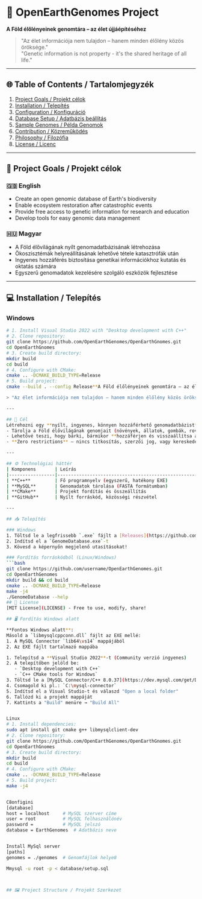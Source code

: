 # 🌱 OpenEarthGenomes Project  
**A Föld élőlényeinek genomtára – az élet újjáépítéséhez**  

> "Az élet információja nem tulajdon – hanem minden élőlény közös öröksége."  
> "Genetic information is not property - it's the shared heritage of all life."  

---

## 🌐 Table of Contents / Tartalomjegyzék
1. [Project Goals / Projekt célok](#-project-goals--projekt-célok)
2. [Installation / Telepítés](#-installation--telepítés)
3. [Configuration / Konfiguráció](#%EF%B8%8F-configuration--konfiguráció)
4. [Database Setup / Adatbázis beállítás](#-database-setup--adatbázis-beállítás)
5. [Sample Genomes / Példa Genomok](#-sample-genomes--példa-genomok)
6. [Contribution / Közreműködés](#-contribution--közreműködés)
7. [Philosophy / Filozófia](#-philosophy--filozófia)
8. [License / Licenc](#-license--licenc)

---

## 🎯 Project Goals / Projekt célok
### 🇬🇧 English
- Create an open genomic database of Earth's biodiversity
- Enable ecosystem restoration after catastrophic events
- Provide free access to genetic information for research and education
- Develop tools for easy genomic data management

### 🇭🇺 Magyar
- A Föld élővilágának nyílt genomadatbázisának létrehozása
- Ökoszisztémák helyreállításának lehetővé tétele katasztrófák után
- Ingyenes hozzáférés biztosítása genetikai információkhoz kutatás és oktatás számára
- Egyszerű genomadatok kezelésére szolgáló eszközök fejlesztése

---

## 💻 Installation / Telepítés
### Windows
```bash
# 1. Install Visual Studio 2022 with "Desktop development with C++"
# 2. Clone repository:
git clone https://github.com/OpenEarthGenomes/OpenEarthGnomes.git
cd OpenEarthGnomes
# 3. Create build directory:
mkdir build
cd build
# 4. Configure with CMake:
cmake .. -DCMAKE_BUILD_TYPE=Release
# 5. Build project:
cmake --build . --config Release**A Föld élőlényeinek genomtára – az élet újjáépítéséhez atomkatasztrófa után**  

> "Az élet információja nem tulajdon – hanem minden élőlény közös öröksége."  

---

## 🚀 Cél
Létrehozni egy **nyílt, ingyenes, könnyen hozzáférhető genomadatbázist**, amely:  
- Tárolja a Föld élővilágának genomjait (növények, állatok, gombák, rovarok)  
- Lehetővé teszi, hogy bárki, bármikor **hozzáférjen és visszaállítsa az ökoszisztémát**  
- **Zero restrictions** – nincs titkosítás, szerzői jog, vagy kereskedelmi korlátozás  

---

## ⚙️ Technológiai háttér
| Komponens       | Leírás                                                                 |
|-----------------|------------------------------------------------------------------------|
| **C++**         | Fő programnyelv (egyszerű, hatékony EXE)                              |
| **MySQL**       | Genomadatok tárolása (FASTA formátumban)                               |
| **CMake**       | Projekt fordítás és összeállítás                                      |
| **GitHub**      | Nyílt forráskód, közösségi részvétel                                  |

---

## 📥 Telepítés

### Windows
1. Töltsd le a legfrissebb `.exe` fájlt a [Releases](https://github.com/username/OpenEarthGenomes/releases) részlegből  
2. Indítsd el a `GenomeDatabase.exe`-t  
3. Kövesd a képernyőn megjelenő utasításokat!  

### Fordítás forráskódból (Linux/Windows)
```bash
git clone https://github.com/username/OpenEarthGenomes.git
cd OpenEarthGenomes
mkdir build && cd build
cmake .. -DCMAKE_BUILD_TYPE=Release
make -j4
./GenomeDatabase --help
## 📜 License  
[MIT License](LICENSE) - Free to use, modify, share!

## 🖥️ Fordítás Windows alatt

**Fontos Windows alatt**: 
Másold a `libmysqlcppconn.dll` fájlt az EXE mellé:
1. A MySQL Connector `lib64\vs14` mappájából
2. Az EXE fájlt tartalmazó mappába

1. Telepítsd a **Visual Studio 2022**-t (Community verzió ingyenes)
2. A telepítőben jelöld be:
   - `Desktop development with C++`
   - `C++ CMake tools for Windows`
3. Töltsd le a [MySQL Connector/C++ 8.0.37](https://dev.mysql.com/get/Downloads/Connector-C++/mysql-connector-c++-8.0.37-winx64.zip) fájlt
4. Csomagold ki pl.: `C:\mysql-connector`
5. Indítsd el a Visual Studio-t és válaszd "Open a local folder"
6. Tallózd ki a projekt mappáját
7. Kattints a "Build" menüre → "Build All"


Linux
# 1. Install dependencies:
sudo apt install git cmake g++ libmysqlclient-dev
# 2. Clone repository:
git clone https://github.com/OpenEarthGenomes/OpenEarthGnomes.git
cd OpenEarthGnomes
# 3. Create build directory:
mkdir build
cd build
# 4. Configure with CMake:
cmake .. -DCMAKE_BUILD_TYPE=Release
# 5. Build project:
make -j4


C8onfigini
[database]
host = localhost     # MySQL szerver címe
user = root          # MySQL felhasználónév
password =           # MySQL jelszó
database = EarthGenomes  # Adatbázis neve


Install MySql server
[paths]
genomes = ./genomes  # Genomfájlok helye8

Mmysql -u root -p < database/setup.sql



## 🖼️ Project Structure / Projekt Szerkezet

